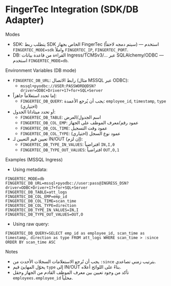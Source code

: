 # FingerTec Integration (SDK/DB Adapter)

Modes
- SDK: يتطلب ربط SDK الخاص بجهاز FingerTec (سيتم دمجه لاحقاً) — استخدم `FINGERTEC_MODE=sdk` واملأ `FINGERTEC_IP`, `FINGERTEC_PORT`.
- DB: القراءة من قاعدة بيانات Ingress/TCMSv3/… عبر SQLAlchemy/ODBC — استخدم `FINGERTEC_MODE=db`.

Environment Variables (DB mode)
- `FINGERTEC_DB_URL`: رابط الاتصال (مثال MSSQL عبر ODBC):
  - `mssql+pyodbc://USER:PASSWORD@DSN?driver=ODBC+Driver+17+for+SQL+Server`
- إما تحدد استعلاماً جاهزاً:
  - `FINGERTEC_DB_QUERY`: يجب أن يُرجع الأعمدة: `employee_id`, `timestamp`, `type` (اختياري)
- أو تحدد ميتاداتا الجدول:
  - `FINGERTEC_DB_TABLE`: اسم الجدول/العرض
  - `FINGERTEC_DB_COL_EMP`: عمود رقم/معرف الموظف على الجهاز
  - `FINGERTEC_DB_COL_TIME`: عمود وقت التسجيل
  - `FINGERTEC_DB_COL_TYPE`: عمود نوع السجل (اختياري)
- تعيين قيم التعيين لـ IN/OUT (إن لزم):
  - `FINGERTEC_DB_TYPE_IN_VALUES`: افتراضياً `IN,I,0`
  - `FINGERTEC_DB_TYPE_OUT_VALUES`: افتراضياً `OUT,O,1`

Examples (MSSQL Ingress)
- Using metadata:
```
FINGERTEC_MODE=db
FINGERTEC_DB_URL=mssql+pyodbc://user:pass@INGRESS_DSN?driver=ODBC+Driver+17+for+SQL+Server
FINGERTEC_DB_TABLE=att_logs
FINGERTEC_DB_COL_EMP=emp_id
FINGERTEC_DB_COL_TIME=scan_time
FINGERTEC_DB_COL_TYPE=direction
FINGERTEC_DB_TYPE_IN_VALUES=IN,I
FINGERTEC_DB_TYPE_OUT_VALUES=OUT,O
```
- Using raw query:
```
FINGERTEC_DB_QUERY=SELECT emp_id as employee_id, scan_time as timestamp, direction as type FROM att_logs WHERE scan_time > :since ORDER BY scan_time ASC
```

Notes
- يجب أن تُرجع الاستعلامات السجلات الأحدث من `:since` بترتيب زمني تصاعدي.
- يحوّل المهايئ قيم `type` إلى IN/OUT بناءً على اللوائح أعلاه.
- تأكد من وجود تعيين بين معرف الموظف القادم من الجهاز وحقل `employees.employee_id` محلياً.
